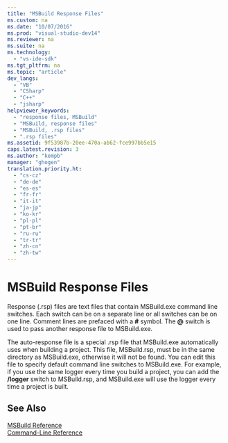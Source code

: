 ```yaml
---
title: "MSBuild Response Files"
ms.custom: na
ms.date: "10/07/2016"
ms.prod: "visual-studio-dev14"
ms.reviewer: na
ms.suite: na
ms.technology: 
  - "vs-ide-sdk"
ms.tgt_pltfrm: na
ms.topic: "article"
dev_langs: 
  - "VB"
  - "CSharp"
  - "C++"
  - "jsharp"
helpviewer_keywords: 
  - "response files, MSBuild"
  - "MSBuild, response files"
  - "MSBuild, .rsp files"
  - ".rsp files"
ms.assetid: 9f53987b-20ee-470a-ab62-fce997bb5e15
caps.latest.revision: 3
ms.author: "kempb"
manager: "ghogen"
translation.priority.ht: 
  - "cs-cz"
  - "de-de"
  - "es-es"
  - "fr-fr"
  - "it-it"
  - "ja-jp"
  - "ko-kr"
  - "pl-pl"
  - "pt-br"
  - "ru-ru"
  - "tr-tr"
  - "zh-cn"
  - "zh-tw"
---
```

# MSBuild Response Files
Response (.rsp) files are text files that contain MSBuild.exe command line switches. Each switch can be on a separate line or all switches can be on one line. Comment lines are prefaced with a **#** symbol. The **@** switch is used to pass another response file to MSBuild.exe.  
  
 The auto-response file is a special .rsp file that MSBuild.exe automatically uses when building a project. This file, MSBuild.rsp, must be in the same directory as MSBuild.exe, otherwise it will not be found. You can edit this file to specify default command line switches to MSBuild.exe. For example, if you use the same logger every time you build a project, you can add the **/logger** switch to MSBuild.rsp, and MSBuild.exe will use the logger every time a project is built.  
  
## See Also  
 [MSBuild Reference](../reference/msbuild-reference.md)   
 [Command-Line Reference](../reference/msbuild-command-line-reference.md)